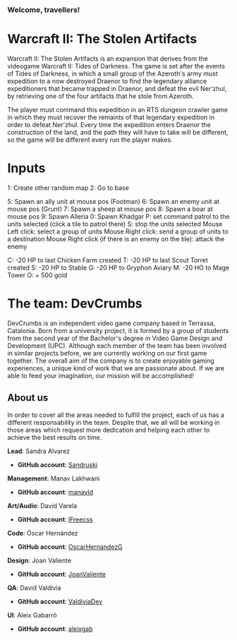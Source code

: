 ﻿### Welcome, travellers!

# Warcraft II: The Stolen Artifacts

Warcraft II: The Stolen Artifacts is an expansion that derives from the videogame Warcraft II: Tides of Darkness. The game is set after the events of Tides of Darkness, in which a small group of the Azeroth's army must expedition to a now destroyed Draenor to find the legendary alliance expeditioners that became trapped in Draenor, and defeat the evil Ner’zhul, by retrieving one of the four artifacts that he stole from Azeroth.

The player must command this expedition in an RTS dungeon crawler game in which they must recover the remaints of that legendary expedition in order to defeat Ner’zhul. Every time the expedition enters Draenor the construction of the land, and the path they will have to take will be different, so the game will be different every run the player makes.

# Inputs

1: Create other random map
2: Go to base

5: Spawn an ally unit at mouse pos (Footman)
6: Spawn an enemy unit at mouse pos (Grunt)
7: Spawn a sheep at mouse pos
8: Spawn a boar at mouse pos
9: Spawn Alleria
0: Spawn Khadgar
P: set command patrol to the units selected (click a tile to patrol there)
S: stop the units selected
Mouse Left click: select a group of units
Mouse Right click: send a group of units to a destination
Mouse Right click (if there is an enemy on the tile): attack the enemy

C: -20 HP to last Chicken Farm created
T: -20 HP to last Scout Torret created
S: -20 HP to Stable
G: -20 HP to Gryphon Aviary
M: -20 HO to Mage Tower
O: + 500 gold

# The team: DevCrumbs

DevCrumbs is an independent video game company based in Terrassa, Catalonia. Born from a university project, it is formed by a group of students from the second year of the Bachelor's degree in Video Game Design and Development (UPC). Although each member of the team has been involved in similar projects before, we are currently working on our first game together. The overall aim of the company is to create enjoyable gaming experiences, a unique kind of work that we are passionate about. If we are able to feed your imagination, our mission will be accomplished!


## About us

In order to cover all the areas needed to fulfill the project, each of us has a different responsability in the team. Despite that, we all will be working in those areas which request more dedication and helping each other to achieve the best results on time.

**Lead**: Sandra Alvarez
* **GitHub account**: [Sandruski](https://github.com/Sandruski)

**Management**: Manav Lakhwani
* **GitHub account**: [manavld](https://github.com/manavld)

**Art/Audio**: David Varela
* **GitHub account**: [lFreecss](https://github.com/lFreecss)

**Code**: Óscar Hernández
* **GitHub account**: [OscarHernandezG](https://github.com/OscarHernandezG)

**Design**: Joan Valiente
* **GitHub account**: [JoanValiente](https://github.com/JoanValiente)

**QA**: David Valdivia
* **GitHub account**: [ValdiviaDev](https://github.com/ValdiviaDev)

**UI**: Aleix Gabarró
* **GitHub account**: [aleixgab](https://github.com/aleixgab)
